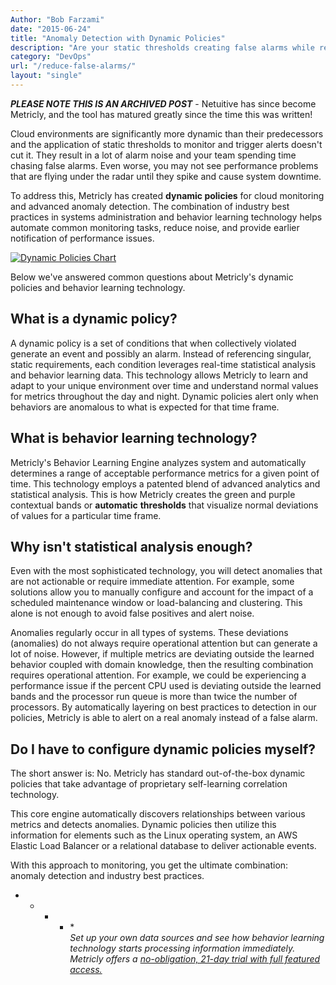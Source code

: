 ```yaml
---
Author: "Bob Farzami"
date: "2015-06-24"
title: "Anomaly Detection with Dynamic Policies"
description: "Are your static thresholds creating false alarms while real problems fly under the radar? See what anomaly detection with dynamic policies can do for you!"
category: "DevOps"
url: "/reduce-false-alarms/"
layout: "single"
---
```

***PLEASE NOTE THIS IS AN ARCHIVED POST*** - Netuitive has since become Metricly, and the tool has matured greatly since the time this was written!

Cloud environments are significantly more dynamic than their predecessors and the application of static thresholds to monitor and trigger alerts doesn't cut it. They result in a lot of alarm noise and your team spending time chasing false alarms.  Even worse, you may not see performance problems that are flying under the radar until they spike and cause system downtime.

To address this, Metricly has created **dynamic policies** for cloud monitoring and advanced anomaly detection. The combination of industry best practices in systems administration and behavior learning technology helps automate common monitoring tasks, reduce noise, and provide earlier notification of performance issues.

[![Dynamic Policies Chart](https://s3-us-west-2.amazonaws.com/com-netuitive-app-usw2-public/wp-content/uploads/2016/03/dynamic-policies-anomaly-detection.png)](https://s3-us-west-2.amazonaws.com/com-netuitive-app-usw2-public/wp-content/uploads/2016/03/dynamic-policies-anomaly-detection.png)

Below we've answered common questions about Metricly's dynamic policies and behavior learning technology.

What is a dynamic policy?
-------------------------

A dynamic policy is a set of conditions that when collectively violated generate an event and possibly an alarm.  Instead of referencing singular, static requirements, each condition leverages real-time statistical analysis and behavior learning data.  This technology allows Metricly to learn and adapt to your unique environment over time and understand normal values for metrics throughout the day and night. Dynamic policies alert only when behaviors are anomalous to what is expected for that time frame.

What is behavior learning technology?
-------------------------------------

Metricly's Behavior Learning Engine analyzes system and automatically determines a range of acceptable performance metrics for a given point of time. This technology employs a patented blend of advanced analytics and statistical analysis.  This is how Metricly creates the green and purple contextual bands or **automatic** **thresholds** that visualize normal deviations of values for a particular time frame.

Why isn't statistical analysis enough?
--------------------------------------

Even with the most sophisticated technology, you will detect anomalies that are not actionable or require immediate attention. For example, some solutions allow you to manually configure and account for the impact of a scheduled maintenance window or load-balancing and clustering.  This alone is not enough to avoid false positives and alert noise.

Anomalies regularly occur in all types of systems.  These deviations (anomalies) do not always require operational attention but can generate a lot of noise.  However, if multiple metrics are deviating outside the learned behavior coupled with domain knowledge, then the resulting combination requires operational attention.  For example, we could be experiencing a performance issue if the percent CPU used is deviating outside the learned bands and the processor run queue is more than twice the number of processors.  By automatically layering on best practices to detection in our policies, Metricly is able to alert on a real anomaly instead of a false alarm.

Do I have to configure dynamic policies myself?
-----------------------------------------------

The short answer is: No.  Metricly has standard out-of-the-box dynamic policies that take advantage of proprietary self-learning correlation technology.

This core engine automatically discovers relationships between various metrics and detects anomalies. Dynamic policies then utilize this information for elements such as the Linux operating system, an AWS Elastic Load Balancer or a relational database to deliver actionable events.

With this approach to monitoring, you get the ultimate combination: anomaly detection and industry best practices.

* * * * *\
*Set up your own data sources and see how behavior learning technology starts processing information immediately. Metricly offers a [no-obligation, 21-day trial with full featured access.](/signup)*

